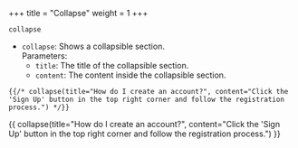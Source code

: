 +++
title = "Collapse"
weight = 1
+++

`collapse`

- `collapse`: Shows a collapsible section.  
  Parameters:  
  - `title`: The title of the collapsible section.  
  - `content`: The content inside the collapsible section.

```jinja
{{/* collapse(title="How do I create an account?", content="Click the 'Sign Up' button in the top right corner and follow the registration process.") */}}
```

{{ collapse(title="How do I create an account?", content="Click the 'Sign Up' button in the top right corner and follow the registration process.") }}
